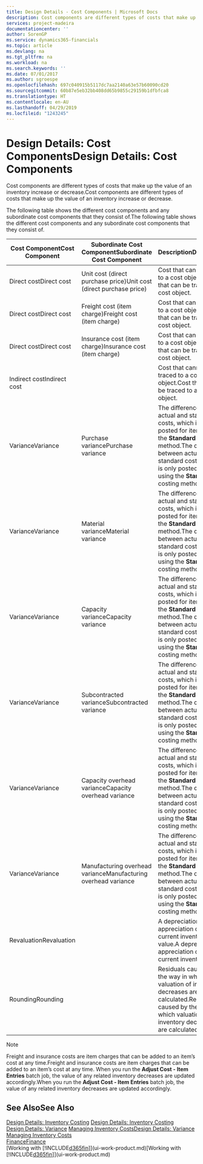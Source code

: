 ```yaml
---
title: Design Details - Cost Components | Microsoft Docs
description: Cost components are different types of costs that make up the value of an inventory increase or decrease.
services: project-madeira
documentationcenter: ''
author: SorenGP
ms.service: dynamics365-financials
ms.topic: article
ms.devlang: na
ms.tgt_pltfrm: na
ms.workload: na
ms.search.keywords: ''
ms.date: 07/01/2017
ms.author: sgroespe
ms.openlocfilehash: 697c040915b5117dc7aa2140a63e57b60090cd20
ms.sourcegitcommit: 60b87e5eb32bb408dd65b9855c29159b1dfbfca8
ms.translationtype: HT
ms.contentlocale: en-AU
ms.lasthandoff: 04/29/2019
ms.locfileid: "1243245"
---
```

# <a name="design-details-cost-components"></a><span data-ttu-id="808ec-103">Design Details: Cost Components</span><span class="sxs-lookup"><span data-stu-id="808ec-103">Design Details: Cost Components</span></span>
<span data-ttu-id="808ec-104">Cost components are different types of costs that make up the value of an inventory increase or decrease.</span><span class="sxs-lookup"><span data-stu-id="808ec-104">Cost components are different types of costs that make up the value of an inventory increase or decrease.</span></span>  

 <span data-ttu-id="808ec-105">The following table shows the different cost components and any subordinate cost components that they consist of.</span><span class="sxs-lookup"><span data-stu-id="808ec-105">The following table shows the different cost components and any subordinate cost components that they consist of.</span></span>  

|<span data-ttu-id="808ec-106">Cost Component</span><span class="sxs-lookup"><span data-stu-id="808ec-106">Cost Component</span></span>|<span data-ttu-id="808ec-107">Subordinate Cost Component</span><span class="sxs-lookup"><span data-stu-id="808ec-107">Subordinate Cost Component</span></span>|<span data-ttu-id="808ec-108">Description</span><span class="sxs-lookup"><span data-stu-id="808ec-108">Description</span></span>|  
|--------------------|--------------------------------|---------------------------------------|  
|<span data-ttu-id="808ec-109">Direct cost</span><span class="sxs-lookup"><span data-stu-id="808ec-109">Direct cost</span></span>|<span data-ttu-id="808ec-110">Unit cost (direct purchase price)</span><span class="sxs-lookup"><span data-stu-id="808ec-110">Unit cost (direct purchase price)</span></span>|<span data-ttu-id="808ec-111">Cost that can be traced to a cost object.</span><span class="sxs-lookup"><span data-stu-id="808ec-111">Cost that can be traced to a cost object.</span></span>|  
|<span data-ttu-id="808ec-112">Direct cost</span><span class="sxs-lookup"><span data-stu-id="808ec-112">Direct cost</span></span>|<span data-ttu-id="808ec-113">Freight cost (item charge)</span><span class="sxs-lookup"><span data-stu-id="808ec-113">Freight cost (item charge)</span></span>|<span data-ttu-id="808ec-114">Cost that can be traced to a cost object.</span><span class="sxs-lookup"><span data-stu-id="808ec-114">Cost that can be traced to a cost object.</span></span>|  
|<span data-ttu-id="808ec-115">Direct cost</span><span class="sxs-lookup"><span data-stu-id="808ec-115">Direct cost</span></span>|<span data-ttu-id="808ec-116">Insurance cost (item charge)</span><span class="sxs-lookup"><span data-stu-id="808ec-116">Insurance cost (item charge)</span></span>|<span data-ttu-id="808ec-117">Cost that can be traced to a cost object.</span><span class="sxs-lookup"><span data-stu-id="808ec-117">Cost that can be traced to a cost object.</span></span>|  
|<span data-ttu-id="808ec-118">Indirect cost</span><span class="sxs-lookup"><span data-stu-id="808ec-118">Indirect cost</span></span>||<span data-ttu-id="808ec-119">Cost that cannot be traced to a cost object.</span><span class="sxs-lookup"><span data-stu-id="808ec-119">Cost that cannot be traced to a cost object.</span></span>|  
|<span data-ttu-id="808ec-120">Variance</span><span class="sxs-lookup"><span data-stu-id="808ec-120">Variance</span></span>|<span data-ttu-id="808ec-121">Purchase variance</span><span class="sxs-lookup"><span data-stu-id="808ec-121">Purchase variance</span></span>|<span data-ttu-id="808ec-122">The difference between actual and standard costs, which is only posted for items using the **Standard** costing method.</span><span class="sxs-lookup"><span data-stu-id="808ec-122">The difference between actual and standard costs, which is only posted for items using the **Standard** costing method.</span></span>|  
|<span data-ttu-id="808ec-123">Variance</span><span class="sxs-lookup"><span data-stu-id="808ec-123">Variance</span></span>|<span data-ttu-id="808ec-124">Material variance</span><span class="sxs-lookup"><span data-stu-id="808ec-124">Material variance</span></span>|<span data-ttu-id="808ec-125">The difference between actual and standard costs, which is only posted for items using the **Standard** costing method.</span><span class="sxs-lookup"><span data-stu-id="808ec-125">The difference between actual and standard costs, which is only posted for items using the **Standard** costing method.</span></span>|  
|<span data-ttu-id="808ec-126">Variance</span><span class="sxs-lookup"><span data-stu-id="808ec-126">Variance</span></span>|<span data-ttu-id="808ec-127">Capacity variance</span><span class="sxs-lookup"><span data-stu-id="808ec-127">Capacity variance</span></span>|<span data-ttu-id="808ec-128">The difference between actual and standard costs, which is only posted for items using the **Standard** costing method.</span><span class="sxs-lookup"><span data-stu-id="808ec-128">The difference between actual and standard costs, which is only posted for items using the **Standard** costing method.</span></span>|  
|<span data-ttu-id="808ec-129">Variance</span><span class="sxs-lookup"><span data-stu-id="808ec-129">Variance</span></span>|<span data-ttu-id="808ec-130">Subcontracted variance</span><span class="sxs-lookup"><span data-stu-id="808ec-130">Subcontracted variance</span></span>|<span data-ttu-id="808ec-131">The difference between actual and standard costs, which is only posted for items using the **Standard** costing method.</span><span class="sxs-lookup"><span data-stu-id="808ec-131">The difference between actual and standard costs, which is only posted for items using the **Standard** costing method.</span></span>|  
|<span data-ttu-id="808ec-132">Variance</span><span class="sxs-lookup"><span data-stu-id="808ec-132">Variance</span></span>|<span data-ttu-id="808ec-133">Capacity overhead variance</span><span class="sxs-lookup"><span data-stu-id="808ec-133">Capacity overhead variance</span></span>|<span data-ttu-id="808ec-134">The difference between actual and standard costs, which is only posted for items using the **Standard** costing method.</span><span class="sxs-lookup"><span data-stu-id="808ec-134">The difference between actual and standard costs, which is only posted for items using the **Standard** costing method.</span></span>|  
|<span data-ttu-id="808ec-135">Variance</span><span class="sxs-lookup"><span data-stu-id="808ec-135">Variance</span></span>|<span data-ttu-id="808ec-136">Manufacturing overhead variance</span><span class="sxs-lookup"><span data-stu-id="808ec-136">Manufacturing overhead variance</span></span>|<span data-ttu-id="808ec-137">The difference between actual and standard costs, which is only posted for items using the **Standard** costing method.</span><span class="sxs-lookup"><span data-stu-id="808ec-137">The difference between actual and standard costs, which is only posted for items using the **Standard** costing method.</span></span>|  
|<span data-ttu-id="808ec-138">Revaluation</span><span class="sxs-lookup"><span data-stu-id="808ec-138">Revaluation</span></span>||<span data-ttu-id="808ec-139">A depreciation or appreciation of the current inventory value.</span><span class="sxs-lookup"><span data-stu-id="808ec-139">A depreciation or appreciation of the current inventory value.</span></span>|  
|<span data-ttu-id="808ec-140">Rounding</span><span class="sxs-lookup"><span data-stu-id="808ec-140">Rounding</span></span>||<span data-ttu-id="808ec-141">Residuals caused by the way in which valuation of inventory decreases are calculated.</span><span class="sxs-lookup"><span data-stu-id="808ec-141">Residuals caused by the way in which valuation of inventory decreases are calculated.</span></span>|  

> [!NOTE]  
>  <span data-ttu-id="808ec-142">Freight and insurance costs are item charges that can be added to an item’s cost at any time.</span><span class="sxs-lookup"><span data-stu-id="808ec-142">Freight and insurance costs are item charges that can be added to an item’s cost at any time.</span></span> <span data-ttu-id="808ec-143">When you run the **Adjust Cost - Item Entries** batch job, the value of any related inventory decreases are updated accordingly.</span><span class="sxs-lookup"><span data-stu-id="808ec-143">When you run the **Adjust Cost - Item Entries** batch job, the value of any related inventory decreases are updated accordingly.</span></span>  

## <a name="see-also"></a><span data-ttu-id="808ec-144">See Also</span><span class="sxs-lookup"><span data-stu-id="808ec-144">See Also</span></span>  
 <span data-ttu-id="808ec-145">[Design Details: Inventory Costing](design-details-inventory-costing.md) </span><span class="sxs-lookup"><span data-stu-id="808ec-145">[Design Details: Inventory Costing](design-details-inventory-costing.md) </span></span>  
 <span data-ttu-id="808ec-146">[Design Details: Variance](design-details-variance.md) [Managing Inventory Costs](finance-manage-inventory-costs.md)</span><span class="sxs-lookup"><span data-stu-id="808ec-146">[Design Details: Variance](design-details-variance.md) [Managing Inventory Costs](finance-manage-inventory-costs.md)</span></span>  
 [<span data-ttu-id="808ec-147">Finance</span><span class="sxs-lookup"><span data-stu-id="808ec-147">Finance</span></span>](finance.md)  
 <span data-ttu-id="808ec-148">[Working with [!INCLUDE[d365fin](includes/d365fin_md.md)]](ui-work-product.md)</span><span class="sxs-lookup"><span data-stu-id="808ec-148">[Working with [!INCLUDE[d365fin](includes/d365fin_md.md)]](ui-work-product.md)</span></span>  
